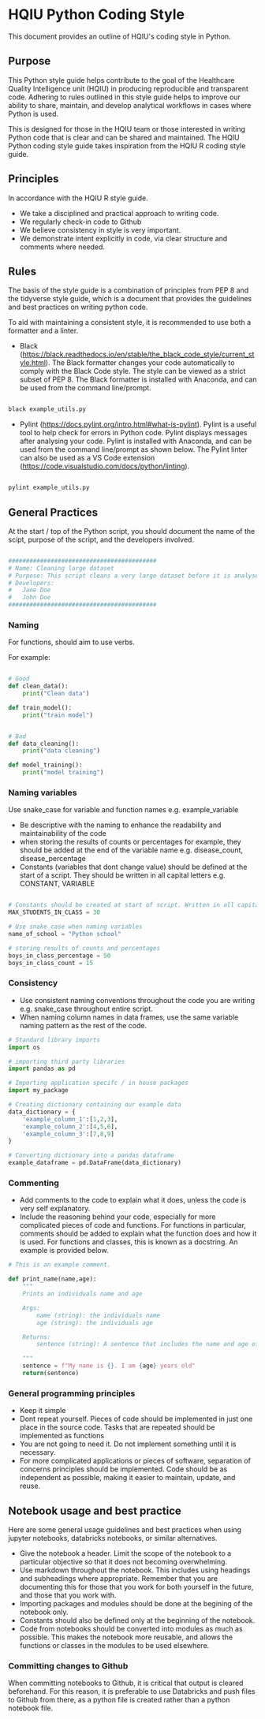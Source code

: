 # HQIU Python Coding Style

This document provides an outline of HQIU's coding style in Python.

## Purpose

This Python style guide helps contribute to the goal of the Healthcare Quality Intelligence unit (HQIU) in producing reproducible and transparent code. Adhering to rules outlined in this style guide helps to improve our ability to share, maintain, and develop analytical workflows in cases where Python is used. 

This is designed for those in the HQIU team or those interested in writing Python code that is clear and can be shared and maintained. The HQIU Python coding style guide takes inspiration from the HQIU R coding style guide.

## Principles

In accordance with the HQIU R style guide.

* We take a disciplined and practical approach to writing code.
* We regularly check-in code to Github
* We believe consistency in style is very important.
* We demonstrate intent explicitly in code, via clear structure and comments where needed.

## Rules

The basis of the style guide is a combination of principles from PEP 8 and the tidyverse style guide, which is a document that provides the guidelines and best practices on writing python code. 

To aid with maintaining a consistent style, it is recommended to use both a formatter and a linter. 

- Black (https://black.readthedocs.io/en/stable/the_black_code_style/current_style.html). The Black formatter changes your code automatically to comply with the Black Code style. The style can be viewed as a strict subset of PEP 8. The Black formatter is installed with Anaconda, and can be used from the command line/prompt.

```bash

black example_utils.py

```

- Pylint (https://docs.pylint.org/intro.html#what-is-pylint). Pylint is a useful tool to help check for errors in Python code. Pylint displays messages after analysing your code. Pylint is installed with Anaconda, and can be used from the command line/prompt as shown below. The Pylint linter can also be used as a VS Code extension (https://code.visualstudio.com/docs/python/linting).

```bash 

pylint example_utils.py

```

## General Practices

At the start / top of the Python script, you should document the name of the scipt, purpose of the script, and the developers involved.

```python

##########################################
# Name: Cleaning large dataset
# Purpose: This script cleans a very large dataset before it is analysed
# Developers:
#   Jane Doe
#   John Doe
##########################################
```


### Naming 

For functions, should aim to use verbs. 

For example:

```python

# Good
def clean_data():
    print("Clean data")

def train_model():
    print("train model")


# Bad
def data_cleaning():
    print("data cleaning")

def model_training():
    print("model training")

```

### Naming variables

Use snake_case for variable and function names e.g. example_variable

- Be descriptive with the naming to enhance the readability and maintainability of the code
- when storing the results of counts or percentages for example, they should be added at the end of the variable name e.g. disease_count, disease_percentage
- Constants (variables that dont change value) should be defined at the start of a script. They should be written in all capital letters e.g. CONSTANT, VARIABLE

```python

# Constants should be created at start of script. Written in all capital letters
MAX_STUDENTS_IN_CLASS = 30

# Use snake_case when naming variables
name_of_school = "Python school"

# storing results of counts and percentages
boys_in_class_percentage = 50
boys_in_class_count = 15

```

### Consistency 

- Use consistent naming conventions throughout the code you are writing e.g. snake_case throughout entire script.
- When naming column names in data frames, use the same variable naming pattern as the rest of the code.

```python
# Standard library imports
import os

# importing third party libraries
import pandas as pd

# Importing application specifc / in house packages
import my_package

# Creating dictionary containing our example data
data_dictionary = {
    'example_column_1':[1,2,3],
    'example_column_2':[4,5,6],
    'example_column_3':[7,8,9]
}

# Converting dictionary into a pandas dataframe
example_dataframe = pd.DataFrame(data_dictionary)
```

### Commenting 

- Add comments to the code to explain what it does, unless the code is very self explanatory.
- Include the reasoning behind your code, especially for more complicated pieces of code and functions. For functions in particular, comments should be added to explain what the function does and how it is used. For functions and classes, this is known as a docstring. An example is provided below. 

```python
# This is an example comment.

def print_name(name,age):
    """
    Prints an individuals name and age

    Args:
        name (string): the individuals name
        age (string): the individuals age

    Returns:
        sentence (string): A sentence that includes the name and age of the individual

    """
    sentence = f"My name is {}. I am {age} years old"
    return(sentence)

```


### General programming principles

- Keep it simple
- Dont repeat yourself. Pieces of code should be implemented in just one place in the source code. Tasks that are repeated should be implemented as functions
- You are not going to need it. Do not implement something until it is necessary. 
- For more complicated applications or pieces of software, separation of concerns principles should be implemented. Code should be as independent as possible, making it easier to maintain, update, and reuse. 



## Notebook usage and best practice

Here are some general usage guidelines and best practices when using jupyter notebooks, databricks notebooks, or similar alternatives. 

- Give the notebook a header. Limit the scope of the notebook to a particular objective so that it does not becoming overwhelming. 
- Use markdown throughout the notebook. This includes using headings and subheadings where appropriate. Remember that you are documenting this for those that you work for both yourself in the future, and those that you work with. 
- Importing packages and modules should be done at the begining of the notebook only. 
- Constants should also be defined only at the beginning of the notebook.
- Code from notebooks should be converted into modules as much as possible. This makes the notebook more reusable, and allows the functions or classes in the modules to be used elsewhere. 

### Committing changes to Github

When committing notebooks to Github, it is critical that output is cleared beforehand. For this reason, it is preferable to use Databricks and push files to Github from there, as a python file is created rather than a python notebook file.